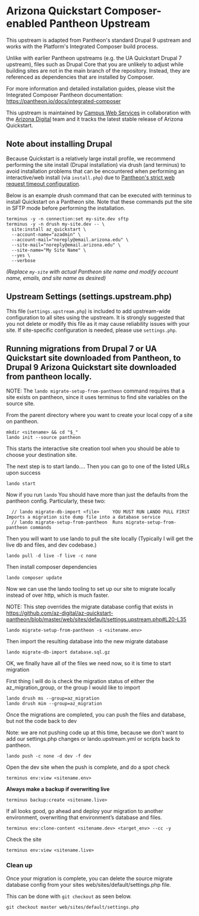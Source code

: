 # Arizona Quickstart Composer-enabled Pantheon Upstream
This upstream is adapted from Pantheon's standard Drupal 9 upstream and works with the Platform's Integrated Composer build process.

Unlike with earlier Pantheon upstreams (e.g. the UA Quickstart Drupal 7 upstream), files such as Drupal Core that you are unlikely to adjust while building sites are not in the main branch of the repository. Instead, they are referenced as dependencies that are installed by Composer.

For more information and detailed installation guides, please visit the Integrated Composer Pantheon documentation: https://pantheon.io/docs/integrated-composer

This upstream is maintained by [Campus Web Services](https://web.arizona.edu) in collaboration with the [Arizona Digital](https://digitial.arizona.edu) team and it tracks the latest stable release of Arizona Quickstart.

## Note about installing Drupal
Because Quickstart is a relatively large install profile, we recommend performing the site install (Drupal installation) via drush (and terminus) to avoid installation problems that can be encountered when performing an interactive/web install (via `install.php`) due to [Pantheon's strict web request timeout configuration](https://pantheon.io/docs/timeouts).

Below is an example drush command that can be executed with terminus to install Quickstart on a Pantheon site.  Note that these commands put the site in SFTP mode before performing the installation.

```
terminus -y -n connection:set my-site.dev sftp
terminus -y -n drush my-site.dev -- \
  site:install az_quickstart \
  --account-name="azadmin" \
  --account-mail="noreply@email.arizona.edu" \
  --site-mail="noreply@email.arizona.edu" \
  --site-name="My Site Name" \
  --yes \
  --verbose
```
_(Replace `my-site` with actual Pantheon site name and modify account name, emails, and site name as desired)_

## Upstream Settings (settings.upstream.php)
This file (`settings.upstream.php`) is included to add upstream-wide configuration to all sites using the upstream. It is strongly suggested that you not delete or modify this file as it may cause reliability issues with your site. If site-specific configuration is needed, please use `settings.php`.

## Running migrations from Drupal 7 or UA Quickstart site downloaded from Pantheon, to Drupal 9 Arizona Quickstart site downloaded from pantheon locally.

NOTE: The  `lando migrate-setup-from-pantheon` command requires that a site exists on pantheon, since it uses terminus to find site variables on the source site.

From the parent directory where you want to create your local copy of a site on
pantheon.

```
mkdir <sitename> && cd "$_"
lando init --source pantheon
```

This starts the interactive site creation tool when you should be able to choose
your destination site.

The next step is to start lando…. Then you can go to one of the listed URLs upon
success
```
lando start
```
Now if you run `lando` You should have more than just the defaults from the
pantheon config. Particularly, these two:

```
  // lando migrate-db-import <file>     YOU MUST RUN LANDO PULL FIRST Imports a migration site dump file into a database service
  // lando migrate-setup-from-pantheon  Runs migrate-setup-from-pantheon commands
```

Then you will want to use lando to pull the site locally (Typically I will get
the live db and files, and dev codebase.)

```
lando pull -d live -f live -c none
```

Then install composer dependencies

```
lando composer update
```

Now we can use the lando tooling to set up our site to migrate locally instead
of over http, which is much faster.

NOTE: This step overrides the migrate database config that exists in
https://github.com/az-digital/az-quickstart-pantheon/blob/master/web/sites/default/settings.upstream.php#L20-L35

```
lando migrate-setup-from-pantheon -s <sitename.env>
```

Then import the resulting database into the new migrate database

```
lando migrate-db-import database.sql.gz
```

OK, we finally have all of the files we need now, so it is time to start
migration

First thing I will do is check the migration status of either the
az_migration_group, or the group I would like to import

```
lando drush ms --group=az_migration
lando drush mim --group=az_migration
```

Once the migrations are completed, you can push the files and database, but not
the code back to dev

Note: we are not pushing code up at this time, because we don't want to add our settings.php changes or lando.upstream.yml or scripts back to pantheon.

```
lando push -c none -d dev -f dev
```

Open the dev site when the push is complete, and do a spot check

```
terminus env:view <sitename.env>
```

**Always make a backup if overwriting live**

```
terminus backup:create <sitename.live>
```

If all looks good, go ahead and deploy your migration to another environment,
overwriting that environment’s database and files.

```
terminus env:clone-content <sitename.dev> <target_env> --cc -y
```

Check the site

```
terminus env:view <sitename.live>
```

### Clean up
Once your migration is complete, you can delete the source migrate database config from your sites web/sites/default/settings.php file.

This can be done with `git checkout` as seen below.
```
git checkout master web/sites/default/settings.php
```
